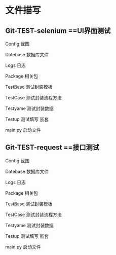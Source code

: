 # 文件描写

## Git-TEST-selenium ==UI界面测试


  Config 截图
      
  Datebase 数据库文件
      
  Logs 日志
      
  Package 相关包
      
  TestBase 测试封装模板
      
  TestCase 测试封装流程方法
      
  Testyame 测试封装数据
      
  Testup 测试填写 嵌套
  
  main.py 启动文件  



## Git-TEST-request ==接口测试

Config 截图
    
Datebase 数据库文件
    
Logs 日志
    
Package 相关包
    
TestBase 测试封装模板
    
TestCase 测试封装流程方法
    
Testyame 测试封装数据
    
Testup 测试填写 嵌套

main.py 启动文件  
